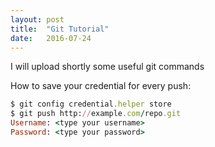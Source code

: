 ```yaml
---
layout: post
title:  "Git Tutorial"
date:   2016-07-24
---
```


<p class="intro"><span class="dropcap"></span> I will upload shortly some useful git commands </p>

How to save your credential for every push:


``` ruby
$ git config credential.helper store
$ git push http://example.com/repo.git
Username: <type your username>
Password: <type your password>

```
